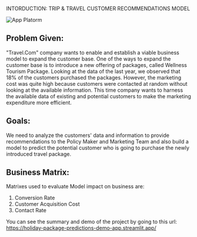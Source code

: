 INTORDUCTION: TRIP & TRAVEL CUSTOMER RECOMMENDATIONS MODEL

![App Platorm](https://holidayturn.com/wp-content/uploads/2017/09/International-travel.jpg)

## Problem Given:
"Travel.Com" company wants to enable and establish a viable business model to expand the customer base. One of the ways to expand the customer base is to introduce a new offering of packages, called Wellness Tourism Package. Looking at the data of the last year, we observed that 18% of the customers purchased the packages. However, the marketing cost was quite high because customers were contacted at random without looking at the available information. This time company wants to harness the available data of existing and potential customers to make the marketing expenditure more efficient.

## Goals:
We need to analyze the customers' data and information to provide recommendations to the Policy Maker and Marketing Team and also build a model to predict the potential customer who is going to purchase the newly introduced travel package.

## Business Matrix:
Matrixes used to evaluate Model impact on business are:
1. Conversion Rate
2. Customer Acquisition Cost
3. Contact Rate

You can see the summary and demo of the project by going to this url: https://holiday-package-predictions-demo-app.streamlit.app/
